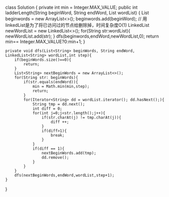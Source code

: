 class Solution {
    private int min = Integer.MAX_VALUE;
    public int ladderLength(String beginWord, String endWord, List<String> wordList) {
        List<String> beginwords = new ArrayList<>();
        beginwords.add(beginWord);
        // 用linkedList是为了将已访问过的节点给删除掉，时间复杂度O(1)
        LinkedList<String> newWordList = new LinkedList<>();
        for(String str:wordList){
            newWordList.add(str);
        }
        dfs(beginwords,endWord,newWordList,0);
        return min== Integer.MAX_VALUE?0:min+1;
    }

    private void dfs(List<String> beginWords, String endWord, LinkedList<String> wordList,int step){
        if(beginWords.size()==0){
            return;
        }
        List<String> nextBeginWords = new ArrayList<>();
        for(String str: beginWords){
            if(str.equals(endWord)){
                min = Math.min(min,step);
                return;
            }
            for(Iterator<String> dd = wordList.iterator(); dd.hasNext();){
                String tmp = dd.next();
                int diff = 0;
                for(int j=0;j<str.length();j++){
                    if(str.charAt(j) != tmp.charAt(j)){
                        diff ++;
                    }
                    if(diff>1){
                        break;
                    }
                }
                if(diff == 1){
                    nextBeginWords.add(tmp);
                    dd.remove();
                }
            }
        }
        dfs(nextBeginWords,endWord,wordList,step+1);
    }
}